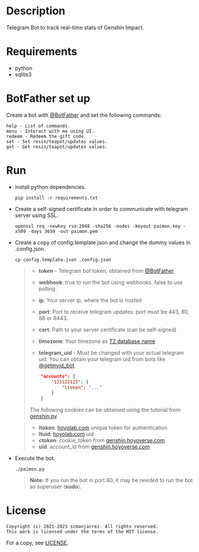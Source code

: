 # Description
Telegram Bot to track real-time stats of Genshin Impact.

# Requirements
- python
- sqlite3

# BotFather set up
Create a bot with [@BotFather](https://t.me/BotFather) and set the following commands:
```
help - List of commands.
menu - Interact with me using UI.
redeem - Redeem the gift code.
set - Set resin/teapot/updates values.
get - Get resin/teapot/updates values.
```

# Run
- Install python dependencies.

    `pip install -r requirements.txt`

- Create a self-signed certificate in order to communicate with telegram server
  using SSL.

    `openssl req -newkey rsa:2048 -sha256 -nodes -keyout paimon.key
    -x509 -days 3650 -out paimon.pem`

- Create a copy of config.template.json and change the dummy values in .config.json.

    `cp config.template.json .config.json`
    > - **token** - Telegram bot token, obtained from
    > [@BotFather](https://t.me/BotFather)
    >
    > - **webhook**: true to run the bot using webhooks. false to use polling.
    >
    > - **ip**: Your server ip, where the bot is hosted
    >
    > - **port**: Port to receive telegram updates: port must be 443, 80, 88 or 8443.
    >
    > - **cert**: Path to your server certificate (can be self-signed)
    >
    > - **timezone**: Your timezone as
    > [TZ database name](https://en.wikipedia.org/wiki/List_of_tz_database_time_zones#List)
    >
    > - **telegram\_uid** - Must be changed with your actual telegram uid.
    > You can obtain your telegram uid from bots like
    > [@getmyid\_bot](https://t.me/getmyid_bot).
    >
    > ```json
    >     "accounts": {
    >         "123123123": {
    >             "ltoken": "..."
    >         }
    >     }
    > ```
    > The following cookies can be obtained using the tutorial from
    > [genshin.py](https://thesadru.github.io/genshin.py/authentication/)
    > - **ltoken**: [hoyolab.com](https://www.hoyolab.com/genshin) unique token for authentication
    > - **ltuid**: [hoyolab.com](https://www.hoyolab.com/genshin) uid
    > - **ctoken**: cookie_token from [genshin.hoyoverse.com](https://genshin.hoyoverse.com/en/gift)
    > - **uid**: account_id from [genshin.hoyoverse.com](https://genshin.hoyoverse.com/en/gift)


- Execute the bot.

    `./paimon.py`
    > **Note:** If you run the bot in port 80, it may be needed to run the bot as
    > superuser (**sudo**).

# License
    Copyright (c) 2021-2023 scmanjarrez. All rights reserved.
    This work is licensed under the terms of the MIT license.

For a copy, see
[LICENSE](LICENSE).
